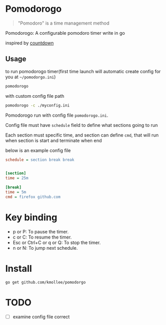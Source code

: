 # Pomodorogo

> "Pomodoro" is a time management method

Pomodorogo: A configurable pomodoro timer write in go

inspired by [countdown](https://github.com/antonmedv/countdown)

## Usage

to run pomodorogo timer(first time launch will automatic create config for you at `~/pomodorgo.ini`)

```sh
pomodorogo
```

with custom config file path

```sh
pomodorogo -c ./myconfig.ini
```


Pomodorogo run with config file `pomodorogo.ini`.

Config file must have `schedule` field to define what sections going to run

Each section must specific time, and section can define `cmd`, that will run when section is start and terminate when end

below is an example config file

```ini
schedule = section break break


[section]
time = 25m

[break]
time = 5m
cmd = firefox github.com
```


# Key binding

- p or P: To pause the timer.
- c or C: To resume the timer.
- Esc or Ctrl+C or q or Q: To stop the timer.
- n or N: To jump next schedule.

# Install

```
go get github.com/kmollee/pomodorgo
```

# TODO

- [ ] examine config file correct

